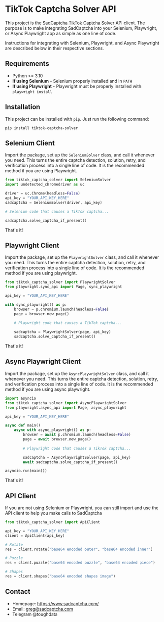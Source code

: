 # TikTok Captcha Solver API
This project is the [SadCaptcha TikTok Captcha Solver](https://www.sadcaptcha.com?ref=ghclientrepo) API client.
The purpose is to make integrating SadCaptcha into your Selenium, Playwright, or Async Playwright app as simple as one line of code.


Instructions for integrating with Selenium, Playwright, and Async Playwright are described below in their respective sections.

## Requirements
- Python >= 3.10
- **If using Selenium** - Selenium properly installed and in `PATH`
- **If using Playwright** - Playwright must be properly installed with `playwright install`

## Installation
This project can be installed with `pip`. Just run the following command:
```
pip install tiktok-captcha-solver
```

## Selenium Client 
Import the package, set up the `SeleniumSolver` class, and call it whenever you need.
This turns the entire captcha detection, solution, retry, and verification process into a single line of code.
It is the recommended method if you are using Playwright.

```py
from tiktok_captcha_solver import SeleniumSolver
import undetected_chromedriver as uc

driver = uc.Chrome(headless=False)
api_key = "YOUR_API_KEY_HERE"
sadcaptcha = SeleniumSolver(driver, api_key)

# Selenium code that causes a TikTok captcha...

sadcaptcha.solve_captcha_if_present()
```

That's it!

## Playwright Client
Import the package, set up the `PlaywrightSolver` class, and call it whenever you need.
This turns the entire captcha detection, solution, retry, and verification process into a single line of code.
It is the recommended method if you are using playwright.

```py
from tiktok_captcha_solver import PlaywrightSolver
from playwright.sync_api import Page, sync_playwright

api_key = "YOUR_API_KEY_HERE"

with sync_playwright() as p:
    browser = p.chromium.launch(headless=False)
    page = browser.new_page()
    
    # Playwright code that causes a TikTok captcha...

    sadcaptcha = PlaywrightSolver(page, api_key)
    sadcaptcha.solve_captcha_if_present()
```
That's it!

## Async Playwright Client
Import the package, set up the `AsyncPlaywrightSolver` class, and call it whenever you need.
This turns the entire captcha detection, solution, retry, and verification process into a single line of code.
It is the recommended method if you are using async playwright.

```py
import asyncio
from tiktok_captcha_solver import AsyncPlaywrightSolver
from playwright.async_api import Page, async_playwright

api_key = "YOUR_API_KEY_HERE"

async def main()
    async with async_playwright() as p:
        browser = await p.chromium.launch(headless=False)
        page = await browser.new_page()
        
        # Playwright code that causes a TikTok captcha...

        sadcaptcha = AsyncPlaywrightSolver(page, api_key)
        await sadcaptcha.solve_captcha_if_present()

asyncio.run(main())
```
That's it!

## API Client
If you are not using Selenium or Playwright, you can still import and use the API client to help you make calls to SadCaptcha
```py
from tiktok_captcha_solver import ApiClient

api_key = "YOUR_API_KEY_HERE"
client = ApiClient(api_key)

# Rotate
res = client.rotate("base64 encoded outer", "base64 encoded inner")

# Puzzle
res = client.puzzle("base64 encoded puzzle", "base64 encoded piece")

# Shapes
res = client.shapes("base64 encoded shapes image")
```

## Contact
- Homepage: https://www.sadcaptcha.com/
- Email: greg@sadcaptcha.com
- Telegram @toughdata

